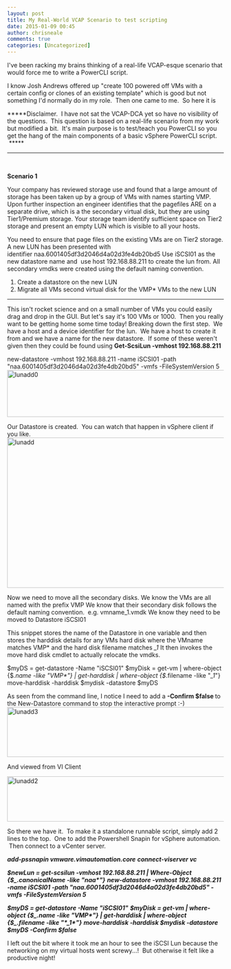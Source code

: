 ```yaml
---
layout: post
title: My Real-World VCAP Scenario to test scripting
date: 2015-01-09 00:45
author: chrisneale
comments: true
categories: [Uncategorized]
---
```

I've been racking my brains thinking of a real-life VCAP-esque scenario that would force me to write a PowerCLI script.

I know Josh Andrews offered up "create 100 powered off VMs with a certain config or clones of an existing template" which is good but not something I'd normally do in my role.  Then one came to me.  So here it is

*****Disclaimer.  I have not sat the VCAP-DCA yet so have no visibility of the questions.  This question is based on a real-life scenario from my work but modified a bit.  It's main purpose is to test/teach you PowerCLI so you get the hang of the main components of a basic vSphere PowerCLI script.  *****

<hr />

&nbsp;

<strong>Scenario 1</strong>

Your company has reviewed storage use and found that a large amount of storage has been taken up by a group of VMs with names starting VMP.
Upon further inspection an engineer identifies that the pagefiles ARE on a separate drive, which is a the secondary virtual disk, but they are using Tier1/Premium storage.
Your storage team identify sufficient space on Tier2 storage and present an empty LUN which is visible to all your hosts.

You need to ensure that page files on the existing VMs are on Tier2 storage.
A new LUN has been presented with identifier naa.6001405df3d2046d4a02d3fe4db20bd5
Use iSCSI01 as the new datastore name and  use host 192.168.88.211 to create the lun from.
All secondary vmdks were created using the default naming convention.
1) Create a datastore on the new LUN
2) Migrate all VMs second virtual disk for the VMP* VMs to the new LUN

<hr />

This isn't rocket science and on a small number of VMs you could easily drag and drop in the GUI. But let's say it's 100 VMs or 1000.  Then you really want to be getting home some time today!
Breaking down the first step.  We have a host and a device identifier for the lun.  We have a host to create it from and we have a name for the new datastore.  If some of these weren't given then they could be found using <strong>Get-ScsiLun -vmhost 192.168.88.211</strong>

new-datastore -vmhost 192.168.88.211 -name iSCSI01 -path "naa.6001405df3d2046d4a02d3fe4db20bd5" -vmfs -FileSystemVersion 5
<a href="https://chrisneale.files.wordpress.com/2015/01/lunadd0.png"><img class="alignnone wp-image-229 size-large" src="https://chrisneale.files.wordpress.com/2015/01/lunadd0.png?w=800" alt="lunadd0" width="800" height="109" /></a>

Our Datastore is created.  You can watch that happen in vSphere client if you like.
<a href="https://chrisneale.files.wordpress.com/2015/01/lunadd.png"><img class="alignnone wp-image-230 size-large" src="https://chrisneale.files.wordpress.com/2015/01/lunadd.png?w=800" alt="lunadd" width="800" height="349" /></a>

Now we need to move all the secondary disks.
We know the VMs are all named with the prefix VMP
We know that their secondary disk follows the default naming convention.  e.g. vmname_1.vmdk
We know they need to be moved to Datastore iSCSI01

This snippet stores the name of the Datastore in one variable and then stores the harddisk details for any VMs hard disk where the VMname matches VMP* and the hard disk filename matches *_1*
It then invokes the move hard disk cmdlet to actually relocate the vmdks.

$myDS = get-datastore -Name "iSCSI01"
$myDisk = get-vm | where-object {$_.name -like "VMP*"} | get-harddisk | where-object {$_.filename -like "*_1*"}
move-harddisk -harddisk $mydisk -datastore $myDS

As seen from the command line, I notice I need to add a <strong>-Confirm $false </strong>to the New-Datastore command to stop the interactive prompt :-)
<a href="https://chrisneale.files.wordpress.com/2015/01/lunadd3.png"><img class="alignnone size-large wp-image-231" src="https://chrisneale.files.wordpress.com/2015/01/lunadd3.png?w=800" alt="lunadd3" width="800" height="116" /></a>

And viewed from VI Client

<a href="https://chrisneale.files.wordpress.com/2015/01/lunadd2.png"><img class="alignnone size-large wp-image-232" src="https://chrisneale.files.wordpress.com/2015/01/lunadd2.png?w=800" alt="lunadd2" width="800" height="105" /></a>

So there we have it.  To make it a standalone runnable script, simply add 2 lines to the top.  One to add the Powershell Snapin for vSphere automation.  Then connect to a vCenter server.
<p style="text-align:left;"><strong><em>add-pssnapin vmware.vimautomation.core</em></strong>
<em><strong>connect-viserver vc</strong></em></p>
<p style="text-align:left;"><strong><em>$newLun = get-scsilun -vmhost 192.168.88.211 | Where-Object {$_.canonicalName -like "naa*"}</em></strong>
<strong><em>new-datastore -vmhost 192.168.88.211 -name iSCSI01 -path "naa.6001405df3d2046d4a02d3fe4db20bd5" -vmfs -FileSystemVersion 5</em></strong></p>
<p style="text-align:left;">
<strong><em>$myDS = get-datastore -Name "iSCSI01"</em></strong>
<strong><em>$myDisk = get-vm | where-object {$_.name -like "VMP*"} | get-harddisk | where-object {$_.filename -like "*_1*"}</em></strong>
<strong><em>move-harddisk -harddisk $mydisk -datastore $myDS -Confirm $false</em></strong></p>
<p style="text-align:left;"></p>
<p style="text-align:left;">I left out the bit where it took me an hour to see the iSCSI Lun because the networking on my virtual hosts went screwy...!  But otherwise it felt like a productive night!</p>
<p style="text-align:left;"></p>
&nbsp;
